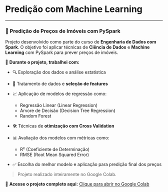 # Predição com Machine Learning
---
### 🏡 Predição de Preços de Imóveis com PySpark

Projeto desenvolvido como parte do curso de **Engenharia de Dados com Spark**. O objetivo foi aplicar técnicas de **Ciência de Dados** e **Machine Learning** com PySpark para prever preços de imóveis.

📌 **Durante o projeto, trabalhei com:**

- 🔍 Exploração dos dados e análise estatística
- 🧹 Tratamento de dados e **seleção de features**
- 📈 Aplicação de modelos de regressão como:
  - Regressão Linear (Linear Regression)
  - Árvore de Decisão (Decision Tree Regression)
  - Random Forest
    
- 🛠️ Técnicas de **otimização com Cross Validation**
- 📊 Avaliação dos modelos com métricas como:
  - R² (Coeficiente de Determinação)
  - RMSE (Root Mean Squared Error)
- ✅ Escolha do melhor modelo e aplicação para predição final dos preços

> Projeto realizado inteiramente no Google Colab.

🔗 **Acesse o projeto completo aqui:** [Clique para abrir no Google Colab](https://colab.research.google.com/drive/1VWEPHz--nHQPRYamUn-OhHXo8Oigw_8h#scrollTo=0-lKrpsX6ks1)
